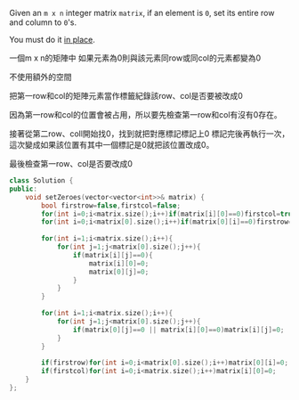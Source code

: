 Given an `m x n` integer matrix `matrix`, if an element is `0`, set its entire row and column to `0`'s.

You must do it [in place](https://en.wikipedia.org/wiki/In-place_algorithm).

一個m x n的矩陣中 如果元素為0則與該元素同row或同col的元素都變為0

不使用額外的空間

把第一row和col的矩陣元素當作標籤紀錄該row、col是否要被改成0

因為第一row和col的位置會被占用，所以要先檢查第一row和col有沒有0存在。

接著從第二row、coll開始找0，找到就把對應標記標記上0
標記完後再執行一次，這次變成如果該位置有其中一個標記是0就把該位置改成0。

最後檢查第一row、col是否要改成0
```cpp
class Solution {
public:
    void setZeroes(vector<vector<int>>& matrix) {
        bool firstrow=false,firstcol=false;
        for(int i=0;i<matrix.size();i++)if(matrix[i][0]==0)firstcol=true;
        for(int i=0;i<matrix[0].size();i++)if(matrix[0][i]==0)firstrow=true;
        
        for(int i=1;i<matrix.size();i++){
            for(int j=1;j<matrix[0].size();j++){
                if(matrix[i][j]==0){
                    matrix[i][0]=0;
                    matrix[0][j]=0;
                }
            }
        }
        
        for(int i=1;i<matrix.size();i++){
            for(int j=1;j<matrix[0].size();j++){
                if(matrix[0][j]==0 || matrix[i][0]==0)matrix[i][j]=0;
            }
        }
        
        if(firstrow)for(int i=0;i<matrix[0].size();i++)matrix[0][i]=0;
        if(firstcol)for(int i=0;i<matrix.size();i++)matrix[i][0]=0;
    }
};
```